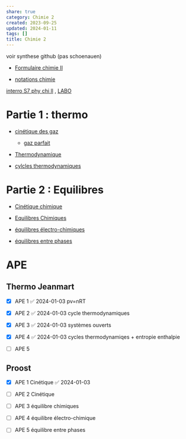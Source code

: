 ```yaml
---  
share: true  
category: Chimie 2  
created: 2023-09-25  
updated: 2024-01-11  
tags: []  
title: Chimie 2  
---  
```

  
voir synthese github (pas schoenauen)  
  
- [Formulaire chimie II](Formulaire%20chimie%20II.md)  
  
- [notations chimie](notations%20chimie.md)  
  
[interro S7 phy chi ll](interro%20S7%20phy%20chi%20ll.md) ,  [LABO](LABO.md)  
# Partie 1 : thermo  
  
- [cinétique des gaz](cin%C3%A9tique%20des%20gaz.md)  
	- [gaz parfait](gaz%20parfait.md)  
  
- [Thermodynamique](Thermodynamique.md)  
  
- [cylcles thermodynamiques](cylcles%20thermodynamiques.md)  
  
# Partie 2 : Equilibres  
  
- [Cinétique chimique](Cin%C3%A9tique%20chimique.md)  
  
- [Equilibres Chimiques](Equilibres%20Chimiques.md)  
  
- [équilibres électro-chimiques](%C3%A9quilibres%20%C3%A9lectro-chimiques.md)  
  
- [équilibres entre phases](%C3%A9quilibres%20entre%20phases.md)  
# APE  
## Thermo Jeanmart  
  
- [x] APE 1 ✅ 2024-01-03 pv=nRT  
  
- [x] APE 2 ✅ 2024-01-03 cycle thermodynamiques  
  
- [x] APE 3 ✅ 2024-01-03 systèmes ouverts  
  
- [x] APE 4 ✅ 2024-01-03 cycles thermodynamiqes + entropie enthalpie  
  
- [ ] APE 5  
## Proost  
  
- [x] APE 1 Cinétique ✅ 2024-01-03  
  
- [ ] APE 2 Cinétique  
  
- [ ] APE 3 équilibre chimiques  
  
- [ ] APE 4 équilibre électro-chimique  
  
- [ ] APE 5 équilibre entre phases  
